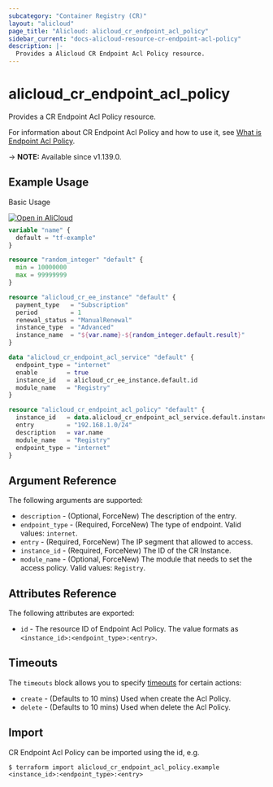 ```yaml
---
subcategory: "Container Registry (CR)"
layout: "alicloud"
page_title: "Alicloud: alicloud_cr_endpoint_acl_policy"
sidebar_current: "docs-alicloud-resource-cr-endpoint-acl-policy"
description: |-
  Provides a Alicloud CR Endpoint Acl Policy resource.
---
```


# alicloud_cr_endpoint_acl_policy

Provides a CR Endpoint Acl Policy resource.

For information about CR Endpoint Acl Policy and how to use it, see [What is Endpoint Acl Policy](https://www.alibabacloud.com/help/doc-detail/145275.htm).

-> **NOTE:** Available since v1.139.0.

## Example Usage

Basic Usage

<div style="display: block;margin-bottom: 40px;"><div class="oics-button" style="float: right;position: absolute;margin-bottom: 10px;">
  <a href="https://api.aliyun.com/api-tools/terraform?resource=alicloud_cr_endpoint_acl_policy&exampleId=94de1ced-0cee-db8d-ae0d-6a2c39086e0ec0b0a975&activeTab=example&spm=docs.r.cr_endpoint_acl_policy.0.94de1ced0c&intl_lang=EN_US" target="_blank">
    <img alt="Open in AliCloud" src="https://img.alicdn.com/imgextra/i1/O1CN01hjjqXv1uYUlY56FyX_!!6000000006049-55-tps-254-36.svg" style="max-height: 44px; max-width: 100%;">
  </a>
</div></div>

```terraform
variable "name" {
  default = "tf-example"
}

resource "random_integer" "default" {
  min = 10000000
  max = 99999999
}

resource "alicloud_cr_ee_instance" "default" {
  payment_type   = "Subscription"
  period         = 1
  renewal_status = "ManualRenewal"
  instance_type  = "Advanced"
  instance_name  = "${var.name}-${random_integer.default.result}"
}

data "alicloud_cr_endpoint_acl_service" "default" {
  endpoint_type = "internet"
  enable        = true
  instance_id   = alicloud_cr_ee_instance.default.id
  module_name   = "Registry"
}

resource "alicloud_cr_endpoint_acl_policy" "default" {
  instance_id   = data.alicloud_cr_endpoint_acl_service.default.instance_id
  entry         = "192.168.1.0/24"
  description   = var.name
  module_name   = "Registry"
  endpoint_type = "internet"
}
```

## Argument Reference

The following arguments are supported:

* `description` - (Optional, ForceNew) The description of the entry.
* `endpoint_type` - (Required, ForceNew) The type of endpoint. Valid values: `internet`.
* `entry` - (Required, ForceNew) The IP segment that allowed to access.
* `instance_id` - (Required, ForceNew) The ID of the CR Instance.
* `module_name` - (Optional, ForceNew) The module that needs to set the access policy. Valid values: `Registry`.

## Attributes Reference

The following attributes are exported:

* `id` - The resource ID of Endpoint Acl Policy. The value formats as `<instance_id>:<endpoint_type>:<entry>`.

## Timeouts

The `timeouts` block allows you to specify [timeouts](https://www.terraform.io/docs/configuration-0-11/resources.html#timeouts) for certain actions:

* `create` - (Defaults to 10 mins) Used when create the Acl Policy.
* `delete` - (Defaults to 10 mins) Used when delete the Acl Policy.

## Import

CR Endpoint Acl Policy can be imported using the id, e.g.

```shell
$ terraform import alicloud_cr_endpoint_acl_policy.example <instance_id>:<endpoint_type>:<entry>
```
